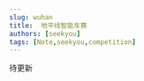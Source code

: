 ```yaml
---
slug: wuhan
title:  地平线智能车赛
authors: [seekyou]
tags: [Note,seekyou,competition]
---
```

待更新

<!-- truncate -->
